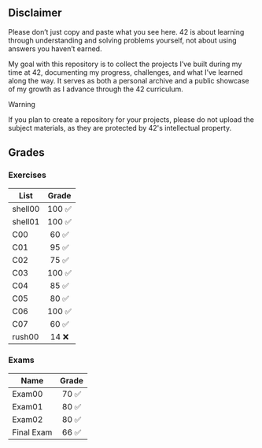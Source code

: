 ## Disclaimer
Please don’t just copy and paste what you see here. 42 is about learning through understanding and solving problems yourself, not about using answers you haven’t earned.

My goal with this repository is to collect the projects I’ve built during my time at 42, documenting my progress, challenges, and what I’ve learned along the way. It serves as both a personal archive and a public showcase of my growth as I advance through the 42 curriculum.

> [!WARNING]
> If you plan to create a repository for your projects, please do not upload the subject materials, as they are protected by 42's intellectual property.

## Grades
### Exercises
| List | Grade |
| ------------- |:-------------:|
| shell00 | 100 :white_check_mark: |
| shell01 | 100 :white_check_mark: |
| C00 | 60 :white_check_mark: |
| C01 | 95 :white_check_mark: |
| C02 | 75 :white_check_mark: |
| C03 | 100 :white_check_mark: |
| C04 | 85 :white_check_mark: |
| C05 | 80 :white_check_mark: |
| C06 | 100 :white_check_mark: |
| C07 | 60 :white_check_mark: |
| rush00 | 14 :x: |

### Exams
| Name | Grade |
| ------------- |:-------------:|
| Exam00 | 70 :white_check_mark: |
| Exam01 | 80 :white_check_mark: |
| Exam02 | 80 :white_check_mark: |
| Final Exam | 66 :white_check_mark: |

